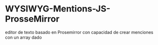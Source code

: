 # WYSIWYG-Mentions-JS-ProsseMirror
editor de texto basado en Prosemirror con capacidad de crear menciones con un array dado
